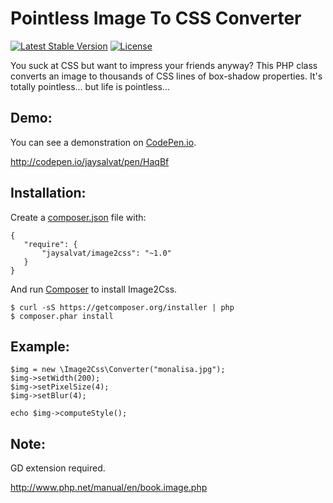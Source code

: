 # Pointless Image To CSS Converter

[![Latest Stable Version](https://poser.pugx.org/jaysalvat/image2css/v/stable.svg)](https://packagist.org/packages/jaysalvat/image2css)
[![License](https://poser.pugx.org/jaysalvat/image2css/license.svg)](https://packagist.org/packages/jaysalvat/image2css)

You suck at CSS but want to impress your friends anyway?
This PHP class converts an image to thousands of CSS lines of box-shadow properties. It's totally pointless... but life is pointless...

## Demo:

You can see a demonstration on [CodePen.io](http://codepen.io/jaysalvat/pen/HaqBf).

http://codepen.io/jaysalvat/pen/HaqBf

## Installation:

Create a [composer.json](https://getcomposer.org/) file with:

    {
       "require": {
           "jaysalvat/image2css": "~1.0"
       }
    }

And run [Composer](https://getcomposer.org/) to install Image2Css.

    $ curl -sS https://getcomposer.org/installer | php
    $ composer.phar install

## Example:

    $img = new \Image2Css\Converter("monalisa.jpg");
    $img->setWidth(200);
    $img->setPixelSize(4);
    $img->setBlur(4);

    echo $img->computeStyle();

## Note:

GD extension required.

http://www.php.net/manual/en/book.image.php
    